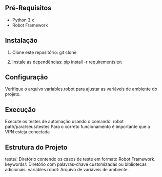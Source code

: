 ## Pré-Requisitos
- Python 3.x
- Robot Framework

## Instalação
1. Clone este repositório:
git clone 

2. Instale as dependências:
pip install -r requirements.txt

## Configuração
Verifique o arquivo variables.robot para ajustar as variáveis de ambiente do projeto.

## Execução
Execute os testes de automação usando o comando:
robot path/para/seus/testes
Para o correto funcionamento é importante que a VPN esteja conectada

## Estrutura do Projeto
tests/: Diretório contendo os casos de teste em formato Robot Framework.
keywords/: Diretório com palavras-chave customizadas ou bibliotecas adicionais.
variables.robot: Arquivo de variáveis de ambiente.